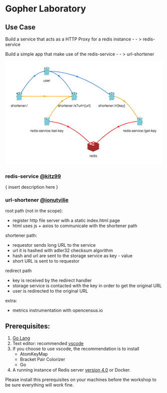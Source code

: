 # Gopher Laboratory 

## Use Case

Build a service that acts as a HTTP Proxy for a redis instance - - > redis-service

Build a simple app that make use of the redis-service - - > url-shortener

![](url-shortener/www/img/app-map.png)


### redis-service [@kitz99](https://github.com/kitz99)

 { insert description here }

### url-shortener [@ionutvilie](https://github.com/ionutvilie)

root path (not in the scope):

- register http file server with a static index.html page
- html uses js + axios to communicate with the shortener path

shortener path:

- requestor sends long URL to the service
- url it is hashed with adler32 checksum algorithm
- hash and url are sent to the storage service as key - value
- short URL is sent to to requestor

redirect path

- key is received by the redirect handler
- storage service is contacted with the key in order to get the original URL
- user is redirected to the original URL

extra:

- metrics instrumentation with opencensus.io 

## Prerequisites:

1) [Go Lang](https://golang.org/dl/)
1) Text editor: recommended [vscode](https://code.visualstudio.com/)
1) If you choose to use vscode, the recommendation is to install
    - AtomKeyMap
    - Bracket Pair Colorizer
    - Go
1) A running instance of Redis server [version 4.0](https://redis.io/download) or Docker.

Please install this prerequisites on your machines before the workshop to be sure everything will work fine.


